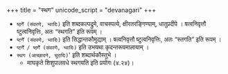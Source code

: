 +++
title = "स्थग"
unicode_script = "devanagari"
+++

- `ष्ठगेँ (संवरणे, भ्वादिः)` इति शब्दकल्पद्रुमे, वाचस्पत्ये, क्षीरतरङ्गिण्याम्, धातुप्रदीपे । षत्वनिवृत्तौ ष्टुत्वनिवृत्तिः, अतः “स्थगति” इति रूपम् ।
- `ष्टगेँ (संवरणे, भ्वादिः)` इति सिद्धान्तकौमुद्याम् । षत्वनिवृत्तौ ष्टुत्वनिवृत्तिः, अतः “स्तगति” इति रूपम् ।
- `ष्टगेँ / ष्ठगेँ (संवरणे, भ्वादिः)` इति उभयथा कृदन्तरूपमालायाम् ।
- `स्थग (आच्छादने, चुरादिः)`' इति शब्दार्थकौस्तुभे ।
  - माघकृते शिशुपालवधे स्थगयति इति प्रयोगः (४.२४)। 
